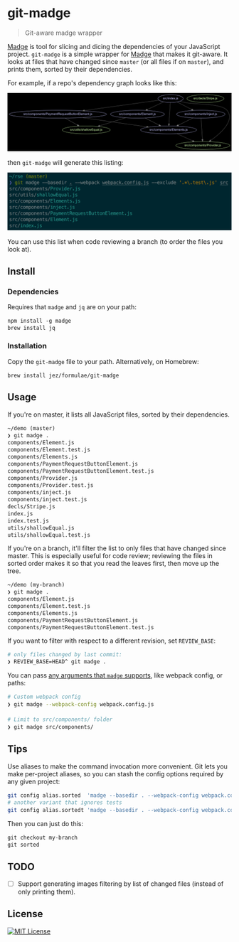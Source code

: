 # git-madge

> Git-aware madge wrapper

[Madge] is tool for slicing and dicing the dependencies of your JavaScript
project. `git-madge` is a simple wrapper for [Madge] that makes it git-aware. It
looks at files that have changed since `master` (or all files if on `master`),
and prints them, sorted by their dependencies.

[Madge]: https://github.com/pahen/madge

For example, if a repo's dependency graph looks like this:

![](graph.png)

then `git-madge` will generate this listing:

![](screenshot.png)

You can use this list when code reviewing a branch (to order the files you look
at).

## Install

### Dependencies

Requires that `madge` and `jq` are on your path:

```
npm install -g madge
brew install jq
```

### Installation

Copy the `git-madge` file to your path. Alternatively, on Homebrew:

```
brew install jez/formulae/git-madge
```


## Usage

If you're on master, it lists all JavaScript files, sorted by their
dependencies.

```
~/demo (master)
❯ git madge .
components/Element.js
components/Element.test.js
components/Elements.js
components/PaymentRequestButtonElement.js
components/PaymentRequestButtonElement.test.js
components/Provider.js
components/Provider.test.js
components/inject.js
components/inject.test.js
decls/Stripe.js
index.js
index.test.js
utils/shallowEqual.js
utils/shallowEqual.test.js
```

If you're on a branch, it'll filter the list to only files that have changed
since master. This is especially useful for code review; reviewing the files in
sorted order makes it so that you read the leaves first, then move up the tree.

```
~/demo (my-branch)
❯ git madge .
components/Element.js
components/Element.test.js
components/Elements.js
components/PaymentRequestButtonElement.js
components/PaymentRequestButtonElement.test.js
```

If you want to filter with respect to a different revision, set `REVIEW_BASE`:

``` bash
# only files changed by last commit:
❯ REVIEW_BASE=HEAD^ git madge .
```

You can pass [any arguments that `madge` supports][flags], like webpack config,
or paths:

```bash
# Custom webpack config
❯ git madge --webpack-config webpack.config.js

# Limit to src/components/ folder
❯ git madge src/components/
```

[flags]: https://github.com/pahen/madge#cli

## Tips

Use aliases to make the command invocation more convenient. Git lets you make
per-project aliases, so you can stash the config options required by any given
project:

```bash
git config alias.sorted  'madge --basedir . --webpack-config webpack.config.js src'
# another variant that ignores tests
git config alias.sortedt 'madge --basedir . --webpack-config webpack.config.js --exclude ".*\.test\.js" src'
```

Then you can just do this:

```
git checkout my-branch
git sorted
```

## TODO

- [ ] Support generating images filtering by list of changed files (instead of
  only printing them).


## License

[![MIT License](https://img.shields.io/badge/license-MIT-blue.svg)](https://jez.io/MIT-LICENSE.txt)
